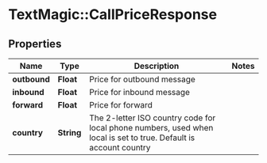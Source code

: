 # TextMagic::CallPriceResponse

## Properties
Name | Type | Description | Notes
------------ | ------------- | ------------- | -------------
**outbound** | **Float** | Price for outbound message | 
**inbound** | **Float** | Price for inbound message | 
**forward** | **Float** | Price for forward | 
**country** | **String** | The 2-letter ISO country code for local phone numbers, used when local is  set to true. Default is account country | 


